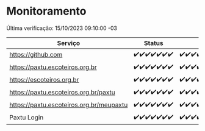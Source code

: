 # Monitoramento

Última verificação: 15/10/2023 09:10:00 -03

|Serviço|Status|Últimas 24h|
|---|---|---|
|https://github.com|<span title="2023-10-08: OK=24">✔️</span><span title="2023-10-09: OK=24">✔️</span><span title="2023-10-10: OK=24">✔️</span><span title="2023-10-11: OK=24">✔️</span><span title="2023-10-12: OK=24">✔️</span><span title="2023-10-13: OK=24">✔️</span><span title="2023-10-14: OK=13">✔️</span>|<span title="14/10/2023 10:04:00 -03 : 200">✔️</span><span title="14/10/2023 11:03:00 -03 : 200">✔️</span><span title="14/10/2023 12:04:00 -03 : 200">✔️</span><span title="14/10/2023 13:06:00 -03 : 200">✔️</span><span title="14/10/2023 14:03:00 -03 : 200">✔️</span><span title="14/10/2023 15:07:00 -03 : 200">✔️</span><span title="14/10/2023 16:02:00 -03 : 200">✔️</span><span title="14/10/2023 17:04:00 -03 : 200">✔️</span><span title="14/10/2023 18:03:00 -03 : 200">✔️</span><span title="14/10/2023 19:03:00 -03 : 200">✔️</span><span title="14/10/2023 20:03:00 -03 : 200">✔️</span><span title="14/10/2023 21:31:00 -03 : 200">✔️</span><span title="14/10/2023 22:45:00 -03 : 200">✔️</span><span title="14/10/2023 23:17:00 -03 : 200">✔️</span><span title="15/10/2023 00:06:00 -03 : 200">✔️</span><span title="15/10/2023 01:06:00 -03 : 200">✔️</span><span title="15/10/2023 02:04:00 -03 : 200">✔️</span><span title="15/10/2023 03:07:00 -03 : 200">✔️</span><span title="15/10/2023 04:03:00 -03 : 200">✔️</span><span title="15/10/2023 05:07:00 -03 : 200">✔️</span><span title="15/10/2023 06:03:00 -03 : 200">✔️</span><span title="15/10/2023 07:05:00 -03 : 200">✔️</span><span title="15/10/2023 08:02:00 -03 : 200">✔️</span><span title="15/10/2023 09:10:00 -03 : 200">✔️</span>|
|https://paxtu.escoteiros.org.br|<span title="2023-10-08: OK=24">✔️</span><span title="2023-10-09: OK=24">✔️</span><span title="2023-10-10: OK=24">✔️</span><span title="2023-10-11: OK=24">✔️</span><span title="2023-10-12: OK=24">✔️</span><span title="2023-10-13: OK=24">✔️</span><span title="2023-10-14: OK=13">✔️</span>|<span title="14/10/2023 10:04:00 -03 : 200">✔️</span><span title="14/10/2023 11:03:00 -03 : 200">✔️</span><span title="14/10/2023 12:04:00 -03 : 200">✔️</span><span title="14/10/2023 13:06:00 -03 : 200">✔️</span><span title="14/10/2023 14:03:00 -03 : 200">✔️</span><span title="14/10/2023 15:07:00 -03 : 200">✔️</span><span title="14/10/2023 16:02:00 -03 : 200">✔️</span><span title="14/10/2023 17:04:00 -03 : 200">✔️</span><span title="14/10/2023 18:03:00 -03 : 200">✔️</span><span title="14/10/2023 19:03:00 -03 : 200">✔️</span><span title="14/10/2023 20:03:00 -03 : 200">✔️</span><span title="14/10/2023 21:31:00 -03 : 200">✔️</span><span title="14/10/2023 22:45:00 -03 : 200">✔️</span><span title="14/10/2023 23:17:00 -03 : 200">✔️</span><span title="15/10/2023 00:06:00 -03 : 200">✔️</span><span title="15/10/2023 01:06:00 -03 : 200">✔️</span><span title="15/10/2023 02:04:00 -03 : 200">✔️</span><span title="15/10/2023 03:07:00 -03 : 200">✔️</span><span title="15/10/2023 04:03:00 -03 : 200">✔️</span><span title="15/10/2023 05:07:00 -03 : 200">✔️</span><span title="15/10/2023 06:03:00 -03 : 200">✔️</span><span title="15/10/2023 07:05:00 -03 : 200">✔️</span><span title="15/10/2023 08:02:00 -03 : 200">✔️</span><span title="15/10/2023 09:10:00 -03 : 200">✔️</span>|
|https://escoteiros.org.br|<span title="2023-10-08: OK=24">✔️</span><span title="2023-10-09: OK=24">✔️</span><span title="2023-10-10: OK=24">✔️</span><span title="2023-10-11: OK=24">✔️</span><span title="2023-10-12: OK=24">✔️</span><span title="2023-10-13: OK=24">✔️</span><span title="2023-10-14: OK=13">✔️</span>|<span title="14/10/2023 10:04:00 -03 : 200">✔️</span><span title="14/10/2023 11:03:00 -03 : 200">✔️</span><span title="14/10/2023 12:04:00 -03 : 200">✔️</span><span title="14/10/2023 13:06:00 -03 : 200">✔️</span><span title="14/10/2023 14:03:00 -03 : 200">✔️</span><span title="14/10/2023 15:07:00 -03 : 200">✔️</span><span title="14/10/2023 16:02:00 -03 : 200">✔️</span><span title="14/10/2023 17:04:00 -03 : 200">✔️</span><span title="14/10/2023 18:03:00 -03 : 200">✔️</span><span title="14/10/2023 19:03:00 -03 : 200">✔️</span><span title="14/10/2023 20:03:00 -03 : 200">✔️</span><span title="14/10/2023 21:31:00 -03 : 200">✔️</span><span title="14/10/2023 22:45:00 -03 : 200">✔️</span><span title="14/10/2023 23:17:00 -03 : 200">✔️</span><span title="15/10/2023 00:06:00 -03 : 200">✔️</span><span title="15/10/2023 01:06:00 -03 : 200">✔️</span><span title="15/10/2023 02:04:00 -03 : 200">✔️</span><span title="15/10/2023 03:07:00 -03 : 200">✔️</span><span title="15/10/2023 04:03:00 -03 : 200">✔️</span><span title="15/10/2023 05:07:00 -03 : 200">✔️</span><span title="15/10/2023 06:03:00 -03 : 200">✔️</span><span title="15/10/2023 07:05:00 -03 : 200">✔️</span><span title="15/10/2023 08:02:00 -03 : 200">✔️</span><span title="15/10/2023 09:10:00 -03 : 200">✔️</span>|
|https://paxtu.escoteiros.org.br/paxtu|<span title="2023-10-08: OK=24">✔️</span><span title="2023-10-09: OK=24">✔️</span><span title="2023-10-10: OK=24">✔️</span><span title="2023-10-11: OK=24">✔️</span><span title="2023-10-12: OK=24">✔️</span><span title="2023-10-13: OK=24">✔️</span><span title="2023-10-14: OK=13">✔️</span>|<span title="14/10/2023 10:04:00 -03 : 200">✔️</span><span title="14/10/2023 11:03:00 -03 : 200">✔️</span><span title="14/10/2023 12:04:00 -03 : 200">✔️</span><span title="14/10/2023 13:06:00 -03 : 200">✔️</span><span title="14/10/2023 14:03:00 -03 : 200">✔️</span><span title="14/10/2023 15:07:00 -03 : 200">✔️</span><span title="14/10/2023 16:02:00 -03 : 200">✔️</span><span title="14/10/2023 17:04:00 -03 : 200">✔️</span><span title="14/10/2023 18:03:00 -03 : 200">✔️</span><span title="14/10/2023 19:03:00 -03 : 200">✔️</span><span title="14/10/2023 20:03:00 -03 : 200">✔️</span><span title="14/10/2023 21:31:00 -03 : 200">✔️</span><span title="14/10/2023 22:45:00 -03 : 200">✔️</span><span title="14/10/2023 23:17:00 -03 : 200">✔️</span><span title="15/10/2023 00:06:00 -03 : 200">✔️</span><span title="15/10/2023 01:06:00 -03 : 200">✔️</span><span title="15/10/2023 02:04:00 -03 : 200">✔️</span><span title="15/10/2023 03:07:00 -03 : 200">✔️</span><span title="15/10/2023 04:03:00 -03 : 200">✔️</span><span title="15/10/2023 05:07:00 -03 : 200">✔️</span><span title="15/10/2023 06:03:00 -03 : 200">✔️</span><span title="15/10/2023 07:05:00 -03 : 200">✔️</span><span title="15/10/2023 08:02:00 -03 : 200">✔️</span><span title="15/10/2023 09:10:00 -03 : 200">✔️</span>|
|https://paxtu.escoteiros.org.br/meupaxtu|<span title="2023-10-08: OK=24">✔️</span><span title="2023-10-09: OK=24">✔️</span><span title="2023-10-10: OK=24">✔️</span><span title="2023-10-11: OK=24">✔️</span><span title="2023-10-12: OK=24">✔️</span><span title="2023-10-13: OK=24">✔️</span><span title="2023-10-14: OK=13">✔️</span>|<span title="14/10/2023 10:04:00 -03 : 200">✔️</span><span title="14/10/2023 11:03:00 -03 : 200">✔️</span><span title="14/10/2023 12:04:00 -03 : 200">✔️</span><span title="14/10/2023 13:06:00 -03 : 200">✔️</span><span title="14/10/2023 14:03:00 -03 : 200">✔️</span><span title="14/10/2023 15:07:00 -03 : 200">✔️</span><span title="14/10/2023 16:02:00 -03 : 200">✔️</span><span title="14/10/2023 17:04:00 -03 : 200">✔️</span><span title="14/10/2023 18:03:00 -03 : 200">✔️</span><span title="14/10/2023 19:03:00 -03 : 200">✔️</span><span title="14/10/2023 20:03:00 -03 : 200">✔️</span><span title="14/10/2023 21:31:00 -03 : 200">✔️</span><span title="14/10/2023 22:45:00 -03 : 200">✔️</span><span title="14/10/2023 23:17:00 -03 : 200">✔️</span><span title="15/10/2023 00:06:00 -03 : 200">✔️</span><span title="15/10/2023 01:06:00 -03 : 200">✔️</span><span title="15/10/2023 02:04:00 -03 : 200">✔️</span><span title="15/10/2023 03:07:00 -03 : 200">✔️</span><span title="15/10/2023 04:03:00 -03 : 200">✔️</span><span title="15/10/2023 05:07:00 -03 : 200">✔️</span><span title="15/10/2023 06:03:00 -03 : 200">✔️</span><span title="15/10/2023 07:05:00 -03 : 200">✔️</span><span title="15/10/2023 08:02:00 -03 : 200">✔️</span><span title="15/10/2023 09:10:00 -03 : 200">✔️</span>|
|Paxtu Login|<span title="2023-10-08: OK=24">✔️</span><span title="2023-10-09: OK=24">✔️</span><span title="2023-10-10: OK=24">✔️</span><span title="2023-10-11: OK=24">✔️</span><span title="2023-10-12: OK=24">✔️</span><span title="2023-10-13: OK=24">✔️</span><span title="2023-10-14: OK=13">✔️</span>|<span title="14/10/2023 10:04:00 -03 : 200">✔️</span><span title="14/10/2023 11:03:00 -03 : 200">✔️</span><span title="14/10/2023 12:04:00 -03 : 200">✔️</span><span title="14/10/2023 13:06:00 -03 : 200">✔️</span><span title="14/10/2023 14:03:00 -03 : 200">✔️</span><span title="14/10/2023 15:07:00 -03 : 200">✔️</span><span title="14/10/2023 16:02:00 -03 : 200">✔️</span><span title="14/10/2023 17:04:00 -03 : 200">✔️</span><span title="14/10/2023 18:03:00 -03 : 200">✔️</span><span title="14/10/2023 19:03:00 -03 : 200">✔️</span><span title="14/10/2023 20:03:00 -03 : 200">✔️</span><span title="14/10/2023 21:31:00 -03 : 200">✔️</span><span title="14/10/2023 22:45:00 -03 : 200">✔️</span><span title="14/10/2023 23:17:00 -03 : 200">✔️</span><span title="15/10/2023 00:06:00 -03 : 200">✔️</span><span title="15/10/2023 01:06:00 -03 : 200">✔️</span><span title="15/10/2023 02:04:00 -03 : 200">✔️</span><span title="15/10/2023 03:07:00 -03 : 200">✔️</span><span title="15/10/2023 04:03:00 -03 : 200">✔️</span><span title="15/10/2023 05:07:00 -03 : 200">✔️</span><span title="15/10/2023 06:03:00 -03 : 200">✔️</span><span title="15/10/2023 07:05:00 -03 : 200">✔️</span><span title="15/10/2023 08:02:00 -03 : 200">✔️</span><span title="15/10/2023 09:10:00 -03 : 200">✔️</span>|
